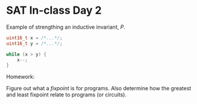 # SAT In-class Day 2

Example of strengthing an inductive invariant, $P$.

```c 
uint16_t x = /*...*/;
uint16_t y = /*...*/;

while (x > y) {
    x--;
}
```

Homework:

Figure out what a _fixpoint_ is for programs. Also determine how the greatest and least 
fixpoint relate to programs (or circuits).
